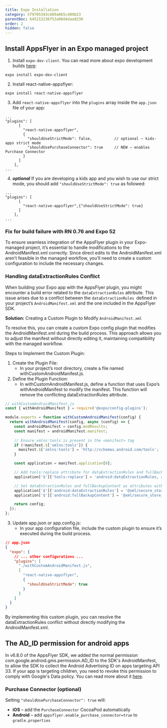 ```yaml
---
title: Expo Installation
category: 5f9705393c689a065c409b23
parentDoc: 645213236f53a00d4daa9230
order: 2
hidden: false
---
```


## Install AppsFlyer in an Expo managed project
1. Install `expo-dev-client`. You can read more about expo development builds [here](https://docs.expo.dev/development/introduction/):
```
expo install expo-dev-client
```

2. Install react-native-appsflyer:
```
expo install react-native-appsflyer
```

3. Add `react-native-appsflyer` into the `plugins` array inside the `app.json` file of your app:
```
...
"plugins": [
      [
        "react-native-appsflyer",
        {
          "shouldUseStrictMode": false,          // optional – kids-apps strict mode
          "shouldUsePurchaseConnector": true     // NEW – enables Purchase Connector
        }
      ]
    ],
...
```

4. ___optional___ If you are developing a kids app and you wish to use our strict mode, you should add `"shouldUseStrictMode": true` as followed:
```
...
"plugins": [
      [
        "react-native-appsflyer",{"shouldUseStrictMode": true}
      ]
    ],
...
```
### Fix for build failure with RN 0.76 and Expo 52
To ensure seamless integration of the AppsFlyer plugin in your Expo-managed project, it’s essential to handle modifications to the AndroidManifest.xml correctly. Since direct edits to the AndroidManifest.xml aren’t feasible in the managed workflow, you’ll need to create a custom configuration to include the necessary changes.

### Handling dataExtractionRules Conflict

When building your Expo app with the AppsFlyer plugin, you might encounter a build error related to the `dataExtractionRules` attribute. This issue arises due to a conflict between the `dataExtractionRules `defined in your project’s `AndroidManifest.xml` and the one included in the AppsFlyer SDK.

<b>Solution:</b> Creating a Custom Plugin to Modify `AndroidManifest.xml`

To resolve this, you can create a custom Expo config plugin that modifies the AndroidManifest.xml during the build process. This approach allows you to adjust the manifest without directly editing it, maintaining compatibility with the managed workflow.

Steps to Implement the Custom Plugin:
1. Create the Plugin File:
    -	In your project’s root directory, create a file named withCustomAndroidManifest.js.
2.	Define the Plugin Function:
	  -	In withCustomAndroidManifest.js, define a function that uses Expo’s withAndroidManifest to modify the manifest. This function will remove the conflicting dataExtractionRules attribute.

```js
// withCustomAndroidManifest.js
const { withAndroidManifest } = require('@expo/config-plugins');

module.exports = function withCustomAndroidManifest(config) {
  return withAndroidManifest(config, async (config) => {
    const androidManifest = config.modResults;
    const manifest = androidManifest.manifest;
    
    // Ensure xmlns:tools is present in the <manifest> tag
    if (!manifest.$['xmlns:tools']) {
      manifest.$['xmlns:tools'] = 'http://schemas.android.com/tools';
    }

    const application = manifest.application[0];

    // Add tools:replace attribute for dataExtractionRules and fullBackupContent
    application['$']['tools:replace'] = 'android:dataExtractionRules, android:fullBackupContent';

    // Set dataExtractionRules and fullBackupContent as attributes within <application>
    application['$']['android:dataExtractionRules'] = '@xml/secure_store_data_extraction_rules';
    application['$']['android:fullBackupContent'] = '@xml/secure_store_backup_rules';

    return config;
  });
};

```

3.	Update app.json or app.config.js:
	  -	In your app configuration file, include the custom plugin to ensure it’s executed during the build process.

```json
// app.json
{
  "expo": {
    // ... other configurations ...
    "plugins": [
      "./withCustomAndroidManifest.js",
      [
        "react-native-appsflyer",
        {
          "shouldUseStrictMode": true
        }
      ]
    ]
  }
}
```

By implementing this custom plugin, you can resolve the dataExtractionRules conflict without directly modifying the AndroidManifest.xml.

## The AD_ID permission for android apps
In v6.8.0 of the AppsFlyer SDK, we added the normal permission com.google.android.gms.permission.AD_ID to the SDK's AndroidManifest, 
to allow the SDK to collect the Android Advertising ID on apps targeting API 33.
If your app is targeting children, you need to revoke this permission to comply with Google's Data policy.
You can read more about it [here](https://docs.expo.dev/guides/permissions/#android).

### Purchase Connector (optional)

Setting `"shouldUsePurchaseConnector": true` will:

* **iOS** – add the `PurchaseConnector` CocoaPod automatically  
* **Android** – add `appsflyer.enable_purchase_connector=true` to `gradle.properties`
